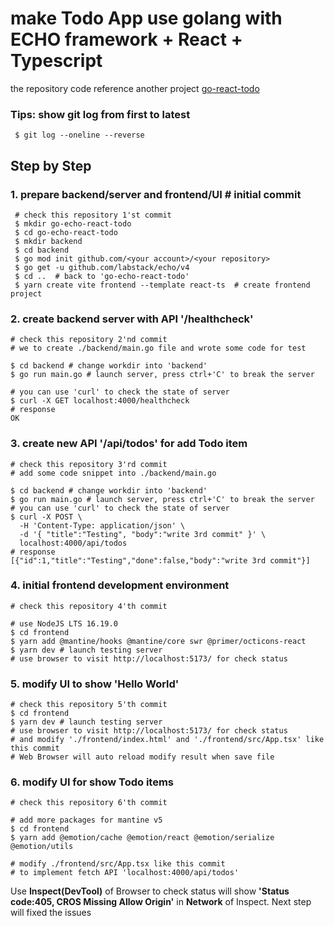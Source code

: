 make Todo App use golang with ECHO framework + React + Typescript
===

the repository code reference another project [go-react-todo](https://github.com/KunYi/go-react-todo)

### Tips: show git log from first to latest
```
 $ git log --oneline --reverse
```

## Step by Step

### 1. prepare backend/server and frontend/UI  # initial commit
```
 # check this repository 1'st commit
 $ mkdir go-echo-react-todo
 $ cd go-echo-react-todo
 $ mkdir backend
 $ cd backend
 $ go mod init github.com/<your account>/<your repository>
 $ go get -u github.com/labstack/echo/v4
 $ cd ..  # back to 'go-echo-react-todo'
 $ yarn create vite frontend --template react-ts  # create frontend project
```

### 2. create backend server with API '/healthcheck'
```
# check this repository 2'nd commit
# we to create ./backend/main.go file and wrote some code for test

$ cd backend # change workdir into 'backend'
$ go run main.go # launch server, press ctrl+'C' to break the server

# you can use 'curl' to check the state of server
$ curl -X GET localhost:4000/healthcheck
# response
OK
```

### 3. create new API '/api/todos' for add Todo item
```
# check this repository 3'rd commit
# add some code snippet into ./backend/main.go

$ cd backend # change workdir into 'backend'
$ go run main.go # launch server, press ctrl+'C' to break the server
# you can use 'curl' to check the state of server
$ curl -X POST \
  -H 'Content-Type: application/json' \
  -d '{ "title":"Testing", "body":"write 3rd commit" }' \
  localhost:4000/api/todos
# response
[{"id":1,"title":"Testing","done":false,"body":"write 3rd commit"}]
```
### 4. initial frontend development environment
```
# check this repository 4'th commit

# use NodeJS LTS 16.19.0
$ cd frontend
$ yarn add @mantine/hooks @mantine/core swr @primer/octicons-react
$ yarn dev # launch testing server
# use browser to visit http://localhost:5173/ for check status
```
### 5. modify UI to show 'Hello World'
```
# check this repository 5'th commit
$ cd frontend
$ yarn dev # launch testing server
# use browser to visit http://localhost:5173/ for check status
# and modify './frontend/index.html' and './frontend/src/App.tsx' like this commit
# Web Browser will auto reload modify result when save file
```
### 6. modify UI for show Todo items
```
# check this repository 6'th commit

# add more packages for mantine v5
$ cd frontend
$ yarn add @emotion/cache @emotion/react @emotion/serialize @emotion/utils

# modify ./frontend/src/App.tsx like this commit
# to implement fetch API 'localhost:4000/api/todos'
```
Use **Inspect(DevTool)** of Browser to check status
will show **'Status code:405, CROS Missing Allow Origin'** in **Network** of Inspect.
Next step will fixed the issues
